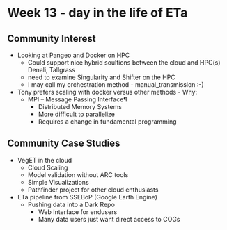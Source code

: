 # Week 13 - day in the life of ETa

## Community Interest
- Looking at Pangeo and Docker on HPC
    - Could support nice hybrid soultions between the cloud and HPC(s) Denali, Tallgrass
    - need to examine Singularity and Shifter on the HPC
    - I may call my orchestration method - manual_transmission :-)
- Tony prefers scaling with docker versus other methods - Why:
    - MPI – Message Passing Interface¶
        - Distributed Memory Systems
        - More difficult to parallelize
        - Requires a change in fundamental programming


## Community Case Studies
- VegET in the cloud
    - Cloud Scaling
    - Model validation without ARC tools
    - Simple Visualizations
    - Pathfinder project for other cloud enthusiasts
- ETa pipeline from SSEBoP (Google Earth Engine)
    - Pushing data into a Dark Repo
        - Web Interface for endusers
        - Many data users just want direct access to COGs
